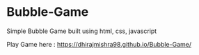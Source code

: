 # Bubble-Game
Simple Bubble Game built using html, css, javascript

Play Game here : https://dhirajmishra98.github.io/Bubble-Game/
